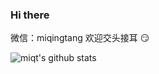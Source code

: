 ### Hi there

微信：miqingtang 欢迎交头接耳 😏

![miqt's github stats](https://github-readme-stats.vercel.app/api?username=miqt&count_private=true&show_icons=true)

